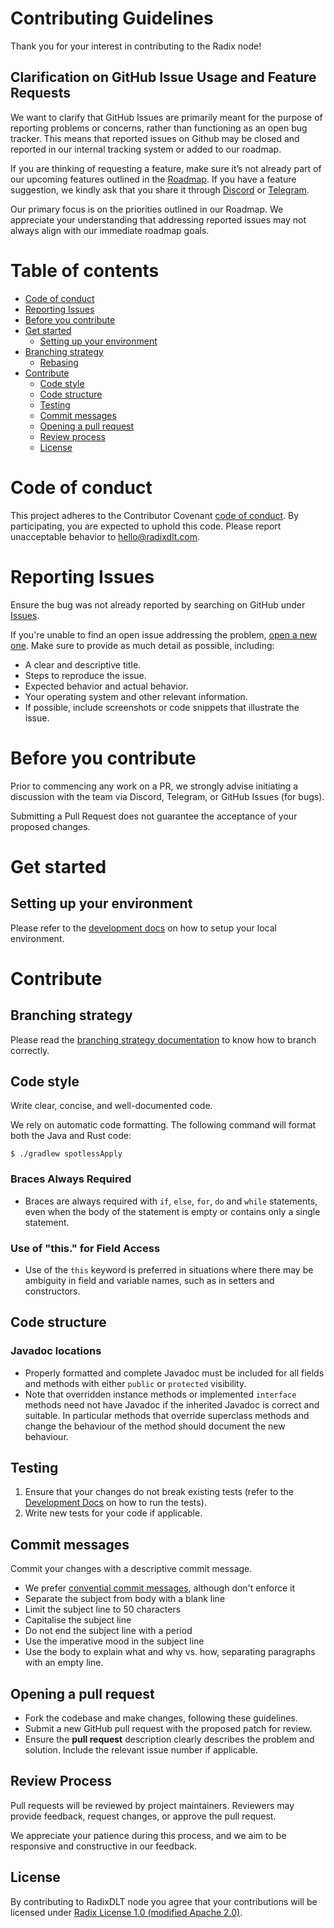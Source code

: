 # Contributing Guidelines

Thank you for your interest in contributing to the Radix node!

## Clarification on GitHub Issue Usage and Feature Requests

We want to clarify that GitHub Issues are primarily meant for the purpose of reporting problems or concerns, rather than functioning as an open bug tracker. This means that reported issues on Github may be closed and reported in our internal tracking system or added to our roadmap.

If you are thinking of requesting a feature, make sure it’s not already part of our upcoming features outlined in the [Roadmap](https://docs.radixdlt.com/docs/roadmap). If you have a feature suggestion, we kindly ask that you share it through [Discord](http://discord.gg/radixdlt) or [Telegram](https://t.me/RadixDevelopers).

Our primary focus is on the priorities outlined in our Roadmap. We appreciate your understanding that addressing reported issues may not always align with our immediate roadmap goals.

# Table of contents
- [Code of conduct](#code-of-conduct)
- [Reporting Issues](#reporting-issues)
- [Before you contribute](#before-you-contribute)
- [Get started](#get-started)
  - [Setting up your environment](#setting-up-your-environment)
- [Branching strategy](#branching-strategy)
  - [Rebasing](#rebasing)
- [Contribute](#contribute)
  - [Code style](#code-style)
  - [Code structure](#code-structure)
  - [Testing](#testing)
  - [Commit messages](#commit-messages)
  - [Opening a pull request](#opening-a-pull-request)
  - [Review process](#review-process)
  - [License](#license)

# Code of conduct

This project adheres to the Contributor Covenant [code of conduct](CODE_OF_CONDUCT.md).
By participating, you are expected to uphold this code.
Please report unacceptable behavior to [hello@radixdlt.com](mailto:hello@radixdlt.com).

# Reporting Issues

Ensure the bug was not already reported by searching on GitHub under [Issues](https://github.com/radixdlt/babylon-node/issues).

If you're unable to find an open issue addressing the problem, [open a new one](https://github.com/radixdlt/babylon-node/issues). Make sure to provide as much detail as possible, including:

- A clear and descriptive title.
- Steps to reproduce the issue.
- Expected behavior and actual behavior.
- Your operating system and other relevant information.
- If possible, include screenshots or code snippets that illustrate the issue.

# Before you contribute

Prior to commencing any work on a PR, we strongly advise initiating a discussion with the team via Discord, Telegram, or GitHub Issues (for bugs).

Submitting a Pull Request does not guarantee the acceptance of your proposed changes.

# Get started

## Setting up your environment

Please refer to the [development docs](./docs/development) on how to setup your local environment.

# Contribute

## Branching strategy

Please read the [branching strategy documentation](./docs/branching-strategy.md) to know how to branch correctly.

## Code style

Write clear, concise, and well-documented code.

We rely on automatic code formatting. The following command will format both the Java and Rust code:

```shell
$ ./gradlew spotlessApply
```

### Braces Always Required

* Braces are always required with `if`, `else`, `for`, `do` and `while` statements, even when the body of the statement is empty or contains only a single statement.

### Use of "this." for Field Access

* Use of the `this` keyword is preferred in situations where there may be ambiguity in field and variable names, such as in setters and constructors.

## Code structure

### Javadoc locations

* Properly formatted and complete Javadoc must be included for all fields and methods with either `public` or `protected` visibility.
* Note that overridden instance methods or implemented `interface` methods need not have Javadoc if the inherited Javadoc is correct and suitable.  In particular methods that override superclass methods and change the behaviour of the method should document the new behaviour.

## Testing

1. Ensure that your changes do not break existing tests (refer to the [Development Docs](https://github.com/radixdlt/babylon-node/tree/main/docs/development) on how to run the tests).
2. Write new tests for your code if applicable.

## Commit messages

Commit your changes with a descriptive commit message.

*  We prefer [convential commit messages](https://www.conventionalcommits.org/en/v1.0.0/), although don't enforce it
*  Separate the subject from body with a blank line
*  Limit the subject line to 50 characters
*  Capitalise the subject line
*  Do not end the subject line with a period
*  Use the imperative mood in the subject line
*  Use the body to explain what and why vs. how, separating paragraphs with an empty line.

## Opening a pull request

* Fork the codebase and make changes, following these guidelines.
* Submit a new GitHub pull request with the proposed patch for review.
* Ensure the **pull request** description clearly describes the problem and solution. Include the relevant issue number if applicable.

## Review Process

Pull requests will be reviewed by project maintainers. Reviewers may provide feedback, request changes, or approve the pull request.

We appreciate your patience during this process, and we aim to be responsive and constructive in our feedback.

## License

By contributing to RadixDLT node you agree that your contributions will be licensed under [Radix License 1.0 (modified Apache 2.0)](LICENSE).
